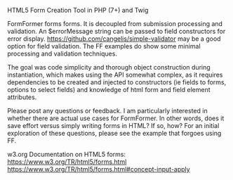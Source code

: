 HTML5 Form Creation Tool in PHP (7+) and Twig

FormFormer forms forms. It is decoupled from submission processing and validation. An $errorMessage string can be passed to field constructors for error display. https://github.com/cangelis/simple-validator may be a good option for field validation. The FF examples do show some minimal processing and validation techniques.

The goal was code simplicity and thorough object construction during instantiation, which makes using the API somewhat complex, as it requires dependencies to be created and injected to constructors (ie fields to forms, options to select fields) and knowledge of html form and field element attributes.

Please post any questions or feedback. I am particularly interested in whether there are actual use cases for FormFormer. In other words, does it save effort versus simply writing forms in HTML? If so, how? For an initial exploration of these questions, please see the example that forgoes using FF. 



w3.org Documentation on HTML5 forms:
https://www.w3.org/TR/html5/forms.html
https://www.w3.org/TR/html5/forms.html#concept-input-apply
